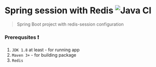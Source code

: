 # Spring session with Redis ![Java CI](https://github.com/ElinaValieva/spring-session-data-redis/workflows/Java%20CI/badge.svg?branch=master)
> Spring Boot project with redis-session configuration

### Prerequsites :heavy_exclamation_mark:

 1. `JDK 1.8` at least - for running app
 2. `Maven 3+`  - for building package
 3. `Redis`
